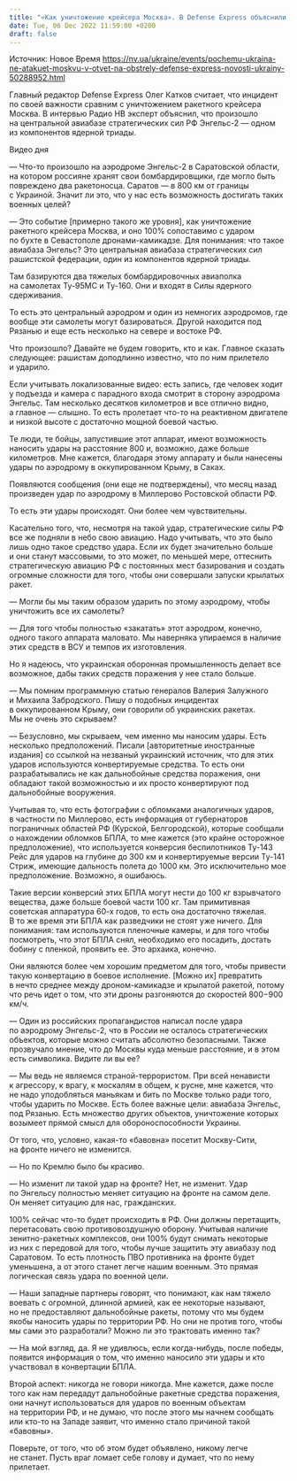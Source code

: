 ```yaml
---
title: "«Как уничтожение крейсера Москва». В Defense Express объяснили, что произошло на авиабазе стратегических сил РФ и почему Украина не ударит по Кремлю"
date: Tue, 06 Dec 2022 11:59:00 +0200
draft: false
---
```

Источник: Новое Время https://nv.ua/ukraine/events/pochemu-ukraina-ne-atakuet-moskvu-v-otvet-na-obstrely-defense-express-novosti-ukrainy-50288952.html


Главный редактор Defense Express Олег Катков считает, что инцидент по своей важности сравним с уничтожением ракетного крейсера Москва. В интервью Радио НВ эксперт объяснил, что произошло на центральной авиабазе стратегических сил РФ Энгельс-2 — одном из компонентов ядерной триады.

 Видео дня   

— Что-то произошло на аэродроме Энгельс-2 в Саратовской области, на котором россияне хранят свои бомбардировщики, где могло быть повреждено два ракетоносца. Саратов — в 800 км от границы с Украиной. Значит ли это, что у нас есть возможность достигать таких военных целей?

— Это событие [примерно такого же уровня], как уничтожение ракетного крейсера Москва, и оно 100% сопоставимо с ударом по бухте в Севастополе дронами-камикадзе. Для понимания: что такое авиабаза Энгельс? Это центральная авиабаза стратегических сил рашистской федерации, один из компонентов ядерной триады.

Там базируются два тяжелых бомбардировочных авиаполка на самолетах Ту-95МС и Ту-160. Они и входят в Силы ядерного сдерживания.

То есть это центральный аэродром и один из немногих аэродромов, где вообще эти самолеты могут базироваться. Другой находится под Рязанью и еще есть несколько на севере и востоке РФ.

Что произошло? Давайте не будем говорить, кто и как. Главное сказать следующее: рашистам доподлинно известно, что по ним прилетело и ударило.

Если учитывать локализованные видео: есть запись, где человек ходит у подъезда и камера с парадного входа смотрит в сторону аэродрома Энгельс. Там несколько десятков километров и все отлично видно, а главное — слышно. То есть пролетает что-то на реактивном двигателе и низкой высоте с достаточно мощной боевой частью.

Те люди, те бойцы, запустившие этот аппарат, имеют возможность наносить удары на расстояние 800 и, возможно, даже больше километров. Мне кажется, благодаря этому аппарату и были нанесены удары по аэродрому в оккупированном Крыму, в Саках.

Появляются сообщения (они еще не подтверждены), что месяц назад произведен удар по аэродрому в Миллерово Ростовской области РФ.

То есть эти удары происходят. Они более чем чувствительны.

Касательно того, что, несмотря на такой удар, стратегические силы РФ все же подняли в небо свою авиацию. Надо учитывать, что это было лишь одно такое средство удара. Если их будет значительно больше и они станут массовыми, то это может, по меньшей мере, оттеснить стратегическую авиацию РФ с постоянных мест базирования и создать огромные сложности для того, чтобы они совершали запуски крылатых ракет.

— Могли бы мы таким образом ударить по этому аэродрому, чтобы уничтожить все их самолеты?

— Для того чтобы полностью «закатать» этот аэродром, конечно, одного такого аппарата маловато. Мы наверняка упираемся в наличие этих средств в ВСУ и темпов их изготовления.

Но я надеюсь, что украинская оборонная промышленность делает все возможное, дабы таких средств поражения у нее стало больше.

— Мы помним программную статью генералов Валерия Залужного и Михаила Забродского. Пишу о подобных инцидентах в оккупированном Крыму, они говорили об украинских ракетах. Мы не очень это скрываем?

— Безусловно, мы скрываем, чем именно мы наносим удары. Есть несколько предположений. Писали [авторитетные иностранные издания] со ссылкой на незваный украинский источник, что для этих ударов используются конвертируемые средства. То есть они разрабатывались не как дальнобойные средства поражения, они обладают такой возможностью и их просто конвертируют под дальнобойные вооружения.

Учитывая то, что есть фотографии с обломками аналогичных ударов, в частности по Миллерово, есть информация от губернаторов пограничных областей РФ (Курской, Белгородской), которые сообщали о нахождении обломков БПЛА, то мне кажется (это крайне осторожное предположение), что используется конверсия беспилотников Ту-143 Рейс для ударов на глубине до 300 км и конвертируемые версии Ту-141 Стриж, имеющие дальность полета до 1000 км. Это исключительно мое предположение. Возможно, я ошибаюсь.

Такие версии конверсий этих БПЛА могут нести до 100 кг взрывчатого вещества, даже больше боевой части 100 кг. Там примитивная советская аппаратура 60-х годов, то есть она достаточно тяжелая. В то же время эти БПЛА как разведчики не стоят уже ничего. Для понимания: там используются пленочные камеры, и для того чтобы посмотреть, что этот БПЛА снял, необходимо его посадить, достать бобину с пленкой, проявить ее. Это архаика, конечно.

Они являются более чем хорошим предметом для того, чтобы привести такую конвертацию в боевое исполнение. [Можно их] превратить в нечто среднее между дроном-камикадзе и крылатой ракетой, потому что речь идет о том, что эти дроны разгоняются до скоростей 800−900 км/ч.

— Один из российских пропагандистов написал после удара по аэродрому Энгельс-2, что в России не осталось стратегических объектов, которые можно считать абсолютно безопасными. Также прозвучало мнение, что до Москвы куда меньше расстояние, и в этом есть символика. Видите ли вы ее?

— Мы ведь не являемся страной-террористом. При всей ненависти к агрессору, к врагу, к москалям в общем, к русне, мне кажется, что не надо уподобляться маньякам и бить по Москве только ради того, чтобы ударить по Москве. Есть более важные цели: авиабаза Энгельс, под Рязанью. Есть множество других объектов, уничтожение которых возымеет прямой смысл для обороноспособности Украины.

От того, что, условно, какая-то «бавовна» посетит Москву-Сити, на фронте ничего не изменится.

— Но по Кремлю было бы красиво.

— Но изменит ли такой удар на фронте? Нет, не изменит. Удар по Энгельсу полностью меняет ситуацию на фронте на самом деле. Он меняет ситуацию для нас, гражданских.

100% сейчас что-то будет происходить в РФ. Они должны перетащить, перетасовать свою противовоздушную оборону. Учитывая наличие зенитно-ракетных комплексов, они 100% будут снимать некоторые из них с передовой для того, чтобы лучше защитить эту авиабазу под Саратовом. То есть плотность ПВО противника на фронте будет уменьшена, а от этого станет легче нашим военным. Это прямая логическая связь удара по военной цели.

— Наши западные партнеры говорят, что понимают, как нам тяжело воевать с огромной, длинной армией, как ее некоторые называют, но не предоставляют дальнобойные ракеты, потому что мы будем якобы наносить удары по территории РФ. Но они не против того, чтобы мы сами это разработали? Можно ли это трактовать именно так?

— На мой взгляд, да. Я не удивлюсь, если когда-нибудь, после победы, появится информация о том, что именно наносило эти удары и кто участвовал в конвертации БПЛА.

Второй аспект: никогда не говори никогда. Мне кажется, даже после того как нам передадут дальнобойные ракетные средства поражения, они начнут использоваться для ударов по военным объектам на территории РФ, и не думаю, что после этого мы начнем сообщать или кто-то на Западе заявит, что именно стало причиной такой «бавовны».

Поверьте, от того, что об этом будет объявлено, никому легче не станет. Пусть враг ломает себе голову и думает, что по нему прилетает.
